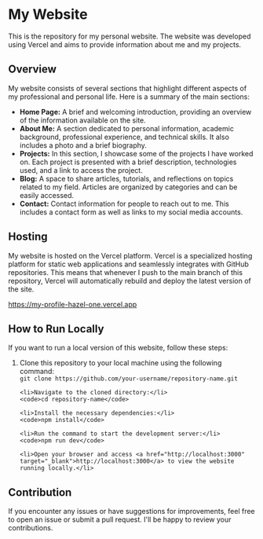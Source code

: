 <body>

<h1>My Website</h1>

<p>This is the repository for my personal website. The website was developed using Vercel and aims to provide information about me and my projects.</p>

<h2>Overview</h2>
<p>My website consists of several sections that highlight different aspects of my professional and personal life. Here is a summary of the main sections:</p>

<ul>
    <li><strong>Home Page:</strong> A brief and welcoming introduction, providing an overview of the information available on the site.</li>
    <li><strong>About Me:</strong> A section dedicated to personal information, academic background, professional experience, and technical skills. It also includes a photo and a brief biography.</li>
    <li><strong>Projects:</strong> In this section, I showcase some of the projects I have worked on. Each project is presented with a brief description, technologies used, and a link to access the project.</li>
    <li><strong>Blog:</strong> A space to share articles, tutorials, and reflections on topics related to my field. Articles are organized by categories and can be easily accessed.</li>
    <li><strong>Contact:</strong> Contact information for people to reach out to me. This includes a contact form as well as links to my social media accounts.</li>
</ul>

<h2>Hosting</h2>
<p>My website is hosted on the Vercel platform. Vercel is a specialized hosting platform for static web applications and seamlessly integrates with GitHub repositories. This means that whenever I push to the main branch of this repository, Vercel will automatically rebuild and deploy the latest version of the site.</p>
<p><a href="https://my-profile-hazel-one.vercel.app" target="_blank">https://my-profile-hazel-one.vercel.app</a></p>

<h2>How to Run Locally</h2>
<p>If you want to run a local version of this website, follow these steps:</p>

<ol>
    <li>Clone this repository to your local machine using the following command:</li>
    <code>git clone https://github.com/your-username/repository-name.git</code>

    <li>Navigate to the cloned directory:</li>
    <code>cd repository-name</code>

    <li>Install the necessary dependencies:</li>
    <code>npm install</code>

    <li>Run the command to start the development server:</li>
    <code>npm run dev</code>

    <li>Open your browser and access <a href="http://localhost:3000" target="_blank">http://localhost:3000</a> to view the website running locally.</li>
</ol>

<h2>Contribution</h2>
<p>If you encounter any issues or have suggestions for improvements, feel free to open an issue or submit a pull request. I'll be happy to review your contributions.</p>

</body>
